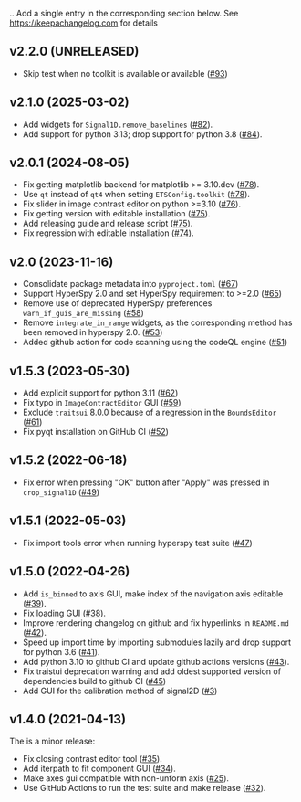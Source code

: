 ..
  Add a single entry in the corresponding section below.
  See https://keepachangelog.com for details

## v2.2.0 (UNRELEASED)

* Skip test when no toolkit is available or available ([#93](https://github.com/hyperspy/hyperspy_gui_traitsui/pull/93))

## v2.1.0 (2025-03-02)

* Add widgets for `Signal1D.remove_baselines` ([#82](https://github.com/hyperspy/hyperspy_gui_traitsui/pull/82)).
* Add support for python 3.13; drop support for python 3.8 ([#84](https://github.com/hyperspy/hyperspy_gui_traitsui/pull/84)).

## v2.0.1 (2024-08-05)

* Fix getting matplotlib backend for matplotlib >= 3.10.dev ([#78](https://github.com/hyperspy/hyperspy_gui_traitsui/pull/78)).
* Use `qt` instead of `qt4` when setting `ETSConfig.toolkit` ([#78](https://github.com/hyperspy/hyperspy_gui_traitsui/pull/78)).
* Fix slider in image contrast editor on python >=3.10 ([#76](https://github.com/hyperspy/hyperspy_gui_traitsui/pull/76)).
* Fix getting version with editable installation ([#75](https://github.com/hyperspy/hyperspy_gui_traitsui/pull/75)).
* Add releasing guide and release script ([#75](https://github.com/hyperspy/hyperspy_gui_traitsui/pull/75)).
* Fix regression with editable installation ([#74](https://github.com/hyperspy/hyperspy_gui_traitsui/pull/74)).

## v2.0 (2023-11-16)

* Consolidate package metadata into `pyproject.toml` ([#67](https://github.com/hyperspy/hyperspy_gui_traitsui/pull/67))
* Support HyperSpy 2.0 and set HyperSpy requirement to >=2.0 ([#65](https://github.com/hyperspy/hyperspy_gui_traitsui/pull/65))
* Remove use of deprecated HyperSpy preferences `warn_if_guis_are_missing` ([#58](https://github.com/hyperspy/hyperspy_gui_traitsui/pull/58))
* Remove `integrate_in_range` widgets, as the corresponding method has been removed in hyperspy 2.0. ([#53](https://github.com/hyperspy/hyperspy_gui_traitsui/pull/53))
* Added github action for code scanning using the codeQL engine ([#51](https://github.com/hyperspy/hyperspy_gui_traitsui/pull/51))

## v1.5.3 (2023-05-30)

* Add explicit support for python 3.11 ([#62](https://github.com/hyperspy/hyperspy_gui_traitsui/pull/62))
* Fix typo in `ImageContractEditor` GUI ([#59](https://github.com/hyperspy/hyperspy_gui_traitsui/pull/59))
* Exclude `traitsui` 8.0.0 because of a regression in the `BoundsEditor` ([#61](https://github.com/hyperspy/hyperspy_gui_traitsui/pull/61))
* Fix pyqt installation on GitHub CI ([#52](https://github.com/hyperspy/hyperspy_gui_traitsui/pull/52))

## v1.5.2 (2022-06-18)

* Fix error when pressing "OK" button after "Apply" was pressed in `crop_signal1D` ([#49](https://github.com/hyperspy/hyperspy_gui_traitsui/pull/49))

## v1.5.1 (2022-05-03)

* Fix import tools error when running hyperspy test suite ([#47](https://github.com/hyperspy/hyperspy_gui_traitsui/pull/47))

## v1.5.0 (2022-04-26)

* Add `is_binned` to axis GUI, make index of the navigation axis editable ([#39](https://github.com/hyperspy/hyperspy_gui_traitsui/pull/39)).
* Fix loading GUI ([#38](https://github.com/hyperspy/hyperspy_gui_traitsui/pull/38)).
* Improve rendering changelog on github and fix hyperlinks in `README.md` ([#42](https://github.com/hyperspy/hyperspy_gui_traitsui/pull/42)).
* Speed up import time by importing submodules lazily and drop support for python 3.6 ([#41](https://github.com/hyperspy/hyperspy_gui_traitsui/pull/41)).
* Add python 3.10 to github CI and update github actions versions ([#43](https://github.com/hyperspy/hyperspy_gui_traitsui/pull/43)).
* Fix traistui deprecation warning and add oldest supported version of dependencies build to github CI ([#45](https://github.com/hyperspy/hyperspy_gui_traitsui/pull/45))
* Add GUI for the calibration method of signal2D ([#3](https://github.com/hyperspy/hyperspy_gui_traitsui/pull/3))

## v1.4.0 (2021-04-13)

The is a minor release:

* Fix closing contrast editor tool ([#35](https://github.com/hyperspy/hyperspy_gui_traitsui/pull/35)).
* Add iterpath to fit component GUI ([#34](https://github.com/hyperspy/hyperspy_gui_traitsui/pull/34)).
* Make axes gui compatible with non-unform axis ([#25](https://github.com/hyperspy/hyperspy_gui_traitsui/pull/25)).
* Use GitHub Actions to run the test suite and make release ([#32](https://github.com/hyperspy/hyperspy_gui_traitsui/pull/32)).
